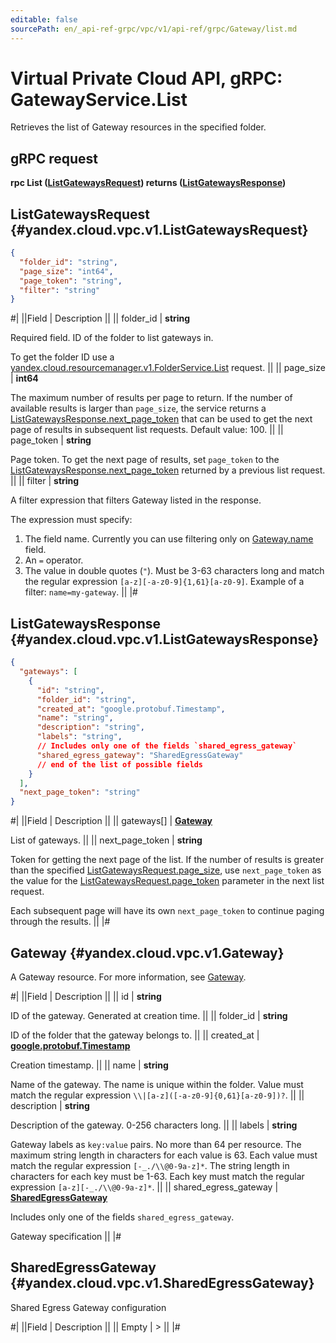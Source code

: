 ```yaml
---
editable: false
sourcePath: en/_api-ref-grpc/vpc/v1/api-ref/grpc/Gateway/list.md
---
```


# Virtual Private Cloud API, gRPC: GatewayService.List

Retrieves the list of Gateway resources in the specified folder.

## gRPC request

**rpc List ([ListGatewaysRequest](#yandex.cloud.vpc.v1.ListGatewaysRequest)) returns ([ListGatewaysResponse](#yandex.cloud.vpc.v1.ListGatewaysResponse))**

## ListGatewaysRequest {#yandex.cloud.vpc.v1.ListGatewaysRequest}

```json
{
  "folder_id": "string",
  "page_size": "int64",
  "page_token": "string",
  "filter": "string"
}
```

#|
||Field | Description ||
|| folder_id | **string**

Required field. ID of the folder to list gateways in.

To get the folder ID use a [yandex.cloud.resourcemanager.v1.FolderService.List](/docs/resource-manager/api-ref/grpc/Folder/list#List) request. ||
|| page_size | **int64**

The maximum number of results per page to return. If the number of available
results is larger than `page_size`, the service returns a [ListGatewaysResponse.next_page_token](#yandex.cloud.vpc.v1.ListGatewaysResponse)
that can be used to get the next page of results in subsequent list requests.
Default value: 100. ||
|| page_token | **string**

Page token. To get the next page of results, set `page_token` to the
[ListGatewaysResponse.next_page_token](#yandex.cloud.vpc.v1.ListGatewaysResponse) returned by a previous list request. ||
|| filter | **string**

A filter expression that filters Gateway listed in the response.

The expression must specify:
1. The field name. Currently you can use filtering only on [Gateway.name](#yandex.cloud.vpc.v1.Gateway) field.
2. An `=` operator.
3. The value in double quotes (`"`). Must be 3-63 characters long and match the regular expression `[a-z][-a-z0-9]{1,61}[a-z0-9]`.
Example of a filter: `name=my-gateway`. ||
|#

## ListGatewaysResponse {#yandex.cloud.vpc.v1.ListGatewaysResponse}

```json
{
  "gateways": [
    {
      "id": "string",
      "folder_id": "string",
      "created_at": "google.protobuf.Timestamp",
      "name": "string",
      "description": "string",
      "labels": "string",
      // Includes only one of the fields `shared_egress_gateway`
      "shared_egress_gateway": "SharedEgressGateway"
      // end of the list of possible fields
    }
  ],
  "next_page_token": "string"
}
```

#|
||Field | Description ||
|| gateways[] | **[Gateway](#yandex.cloud.vpc.v1.Gateway)**

List of gateways. ||
|| next_page_token | **string**

Token for getting the next page of the list. If the number of results is greater than
the specified [ListGatewaysRequest.page_size](#yandex.cloud.vpc.v1.ListGatewaysRequest), use `next_page_token` as the value
for the [ListGatewaysRequest.page_token](#yandex.cloud.vpc.v1.ListGatewaysRequest) parameter in the next list request.

Each subsequent page will have its own `next_page_token` to continue paging through the results. ||
|#

## Gateway {#yandex.cloud.vpc.v1.Gateway}

A Gateway resource. For more information, see [Gateway](/docs/vpc/concepts/gateways).

#|
||Field | Description ||
|| id | **string**

ID of the gateway. Generated at creation time. ||
|| folder_id | **string**

ID of the folder that the gateway belongs to. ||
|| created_at | **[google.protobuf.Timestamp](https://developers.google.com/protocol-buffers/docs/reference/google.protobuf#timestamp)**

Creation timestamp. ||
|| name | **string**

Name of the gateway.
The name is unique within the folder.
Value must match the regular expression ``\\|[a-z]([-a-z0-9]{0,61}[a-z0-9])?``. ||
|| description | **string**

Description of the gateway. 0-256 characters long. ||
|| labels | **string**

Gateway labels as `key:value` pairs.
No more than 64 per resource.
The maximum string length in characters for each value is 63.
Each value must match the regular expression `[-_./\\@0-9a-z]*`.
The string length in characters for each key must be 1-63.
Each key must match the regular expression `[a-z][-_./\\@0-9a-z]*`. ||
|| shared_egress_gateway | **[SharedEgressGateway](#yandex.cloud.vpc.v1.SharedEgressGateway)**

Includes only one of the fields `shared_egress_gateway`.

Gateway specification ||
|#

## SharedEgressGateway {#yandex.cloud.vpc.v1.SharedEgressGateway}

Shared Egress Gateway configuration

#|
||Field | Description ||
|| Empty | > ||
|#